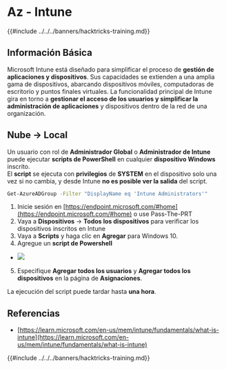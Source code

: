 # Az - Intune

{{#include ../../../banners/hacktricks-training.md}}

## Información Básica

Microsoft Intune está diseñado para simplificar el proceso de **gestión de aplicaciones y dispositivos**. Sus capacidades se extienden a una amplia gama de dispositivos, abarcando dispositivos móviles, computadoras de escritorio y puntos finales virtuales. La funcionalidad principal de Intune gira en torno a **gestionar el acceso de los usuarios y simplificar la administración de aplicaciones** y dispositivos dentro de la red de una organización.

## Nube -> Local

Un usuario con rol de **Administrador Global** o **Administrador de Intune** puede ejecutar **scripts de PowerShell** en cualquier **dispositivo Windows** inscrito.\
El **script** se ejecuta con **privilegios** de **SYSTEM** en el dispositivo solo una vez si no cambia, y desde Intune **no es posible ver la salida** del script.
```bash
Get-AzureADGroup -Filter "DisplayName eq 'Intune Administrators'"
```
1. Inicie sesión en [https://endpoint.microsoft.com/#home](https://endpoint.microsoft.com/#home) o use Pass-The-PRT  
2. Vaya a **Dispositivos** -> **Todos los dispositivos** para verificar los dispositivos inscritos en Intune  
3. Vaya a **Scripts** y haga clic en **Agregar** para Windows 10.  
4. Agregue un **script de Powershell**  
- ![](<../../../images/image (264).png>)  
5. Especifique **Agregar todos los usuarios** y **Agregar todos los dispositivos** en la página de **Asignaciones**.  

La ejecución del script puede tardar hasta **una hora**.  

## Referencias  

- [https://learn.microsoft.com/en-us/mem/intune/fundamentals/what-is-intune](https://learn.microsoft.com/en-us/mem/intune/fundamentals/what-is-intune)  

{{#include ../../../banners/hacktricks-training.md}}
